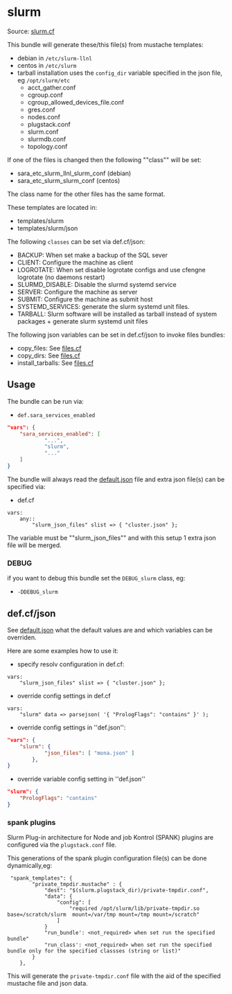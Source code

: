 
# slurm

Source: [slurm.cf](/services/slurm.cf)

This bundle will generate these/this file(s) from mustache templates:
 * debian in `/etc/slurm-llnl`
 * centos in `/etc/slurm`
 * tarball installation uses the `config_dir` variable specified in the json file, eg `/opt/slurm/etc`
    * acct_gather.conf
    * cgroup.conf
    * cgroup_allowed_devices_file.conf
    * gres.conf
    * nodes.conf
    * plugstack.conf
    * slurm.conf
    * slurmdb.conf
    * topology.conf

If one of the files is changed then the following ""class"" will be set:
 * sara_etc_slurm_llnl_slurm_conf (debian)
 * sara_etc_slurm_slurm_conf (centos)

The class name for the other files has the same format.

These templates are located in:
 * templates/slurm
 * templates/slurm/json

The following `classes` can be set via def.cf/json:
 * BACKUP: When set make a backup of the SQL sever
 * CLIENT: Configure the machine as client
 * LOGROTATE: When set disable logrotate configs and use cfengne logrotate (no daemons restart)
 * SLURMD_DISABLE: Disable the slurmd systemd service
 * SERVER: Configure the machine as server
 * SUBMIT: Configure the machine as submit host
 * SYSTEMD_SERVICES: generate the slurm systemd unit files.
 * TARBALL: Slurm software will be installed as tarball instead of system packages + generate slurm systemd unit files

The following json variables can be set in def.cf/json to  invoke files bundles:
 * copy_files: See [files.cf](/masterfiles/lib/surfsara/files.cf)
 * copy_dirs: See [files.cf](/masterfiles/lib/surfsara/files.cf)
 * install_tarballs: See [files.cf](/masterfiles/lib/surfsara/files.cf)

## Usage

The bundle can be run via:
 * `def.sara_services_enabled`
```json
"vars": {
    "sara_services_enabled": [
            "...",
            "slurm",
            "..."
    ]
}
```

The bundle will always read the [default.json](/templates/slurm/json/default.json) file
and extra json file(s) can be specified via:
 * def.cf
```
vars:
    any::
        "slurm_json_files" slist => { "cluster.json" };
```

The variable must be ""slurm_json_files"" and with this setup 1 extra json file will be merged.

### DEBUG

if you want to debug this bundle set the `DEBUG_slurm` class, eg:
 * `-DDEBUG_slurm`

## def.cf/json

See [default.json](/templates/slurm/json/default.json) what the default values are and
which variables can be overriden.

Here are some examples how to use it:
 * specify resolv configuration in def.cf:
```
vars:
    "slurm_json_files" slist => { "cluster.json" };
```

 * override config settings in def.cf
```
vars:
    "slurm" data => parsejson( '{ "PrologFlags": "contains" }' );
```

 * override config settings in ''def.json'':
```json
"vars": {
    "slurm": {
            "json_files": [ "mona.json" ]
        },
}
```

 * override variable config setting in ''def.json''
```json
"slurm": {
    "PrologFlags": "contains"
}
```

### spank plugins

Slurm Plug-in architecture for Node and job Kontrol (SPANK)
plugins are configured via the `plugstack.conf` file.

This generations of the spank plugin configuration file(s) can be
done dynamically,eg:
```#json
 "spank_templates": {
        "private_tmpdir.mustache" : {
            "dest": "$(slurm.plugstack_dir)/private-tmpdir.conf",
            "data": {
                "config": [
                    "required /opt/slurm/lib/private-tmpdir.so base=/scratch/slurm  mount=/var/tmp mount=/tmp mount=/scratch"
                ]
            }
            "run_bundle': <not_required> when set run the specified bundle"
            "run_class': <not_required> when set run the specified bundle only for the specified classses (string or list)"
        }
    },
```

This will generate the `private-tmpdir.conf` file with the aid of the specified mustache file and
json data.
